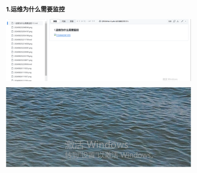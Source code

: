 ### 1.运维为什么需要监控

![](https://raw.githubusercontent.com/zoowemama1930/DMimagest/main/20240826112237.png)

![](https://raw.githubusercontent.com/zoowemama1930/DMimagest/main/20240826112551.png)